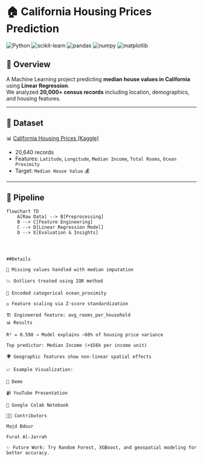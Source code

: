 # 🏠 California Housing Prices Prediction  

![Python](https://img.shields.io/badge/Python-3.9-blue?logo=python)
![scikit-learn](https://img.shields.io/badge/ML-scikit--learn-orange?logo=scikitlearn)
![pandas](https://img.shields.io/badge/Data-pandas-yellow?logo=pandas)
![numpy](https://img.shields.io/badge/Math-numpy-lightblue?logo=numpy)
![matplotlib](https://img.shields.io/badge/Viz-matplotlib-green?logo=plotly)

## 📌 Overview  
A Machine Learning project predicting **median house values in California** using **Linear Regression**.  
We analyzed **20,000+ census records** including location, demographics, and housing features.  

---

## 📂 Dataset  
📊 [California Housing Prices (Kaggle)](https://www.kaggle.com/)  
- 20,640 records  
- Features: `Latitude`, `Longitude`, `Median Income`, `Total Rooms`, `Ocean Proximity`  
- Target: `Median House Value` 💰  

---

## 🔧 Pipeline  

```mermaid
flowchart TD
    A[Raw Data] --> B[Preprocessing]
    B --> C[Feature Engineering]
    C --> D[Linear Regression Model]
    D --> E[Evaluation & Insights]




##Details

🧹 Missing values handled with median imputation

📉 Outliers treated using IQR method

🔢 Encoded categorical ocean_proximity

⚖️ Feature scaling via Z-score standardization

🏗️ Engineered feature: avg_rooms_per_household
📊 Results

R² = 0.598 → Model explains ~60% of housing price variance

Top predictor: Median Income (+$56k per income unit)

🌍 Geographic features show non-linear spatial effects

📈 Example Visualization:

🎥 Demo

📹 YouTube Presentation

📓 Google Colab Notebook

👩‍💻 Contributors

Majd Bdour

Furat Al-Jarrah

✨ Future Work: Try Random Forest, XGBoost, and geospatial modeling for better accuracy.
